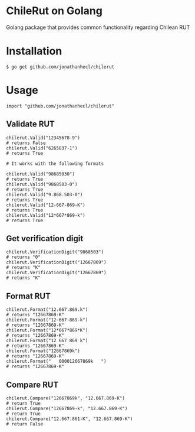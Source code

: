 # ChileRut on Golang
Golang package that provides common functionality regarding Chilean RUT

# Installation
``` 
$ go get github.com/jonathanhecl/chilerut
```

# Usage

```
import "github.com/jonathanhecl/chilerut"
```

## Validate RUT
```
chilerut.Valid("12345678-9")
# returns False
chilerut.Valid("6265837-1")
# returns True

# It works with the following formats

chilerut.Valid("98685030")
# returns True
chilerut.Valid("9868503-0")
# returns True
chilerut.Valid("9.868.503-0")
# returns True
chilerut.Valid("12-667-869-K")
# returns True
chilerut.Valid("12*667*869-k")
# returns True
```

## Get verification digit

```
chilerut.VerificationDigit("9868503")
# returns "0"
chilerut.VerificationDigit("12667869")
# returns "K"
chilerut.VerificationDigit("12667869")
# returns "K"
```

## Format RUT

```
chilerut.Format("12.667.869.k")
# returns "12667869-K"
chilerut.Format("12-667-869-k")
# returns "12667869-K"
chilerut.Format("12*667*869*K")
# returns "12667869-K"
chilerut.Format("12 667 869 k")
# returns "12667869-K"
chilerut.Format("12667869k")
# returns "12667869-K"
chilerut.Format("   000012667869k   ")
# returns "12667869-K"
```

## Compare RUT

```
chilerut.Compare("12667869k", "12.667.869-K")
# return True
chilerut.Compare("12667869-k", "12.667.869-K")
# return True
chilerut.Compare("12.667.861-K", "12.667.869-K")
# return False
```